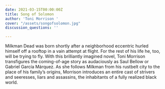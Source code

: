 ```yaml
---
date: 2021-03-15T00:00:00Z
title: Song of Solomon
author: 'Toni Morrison '
cover: "/assets/songofsolomon.jpg"
discussion_questions: ''

---
```

Milkman Dead was born shortly after a neighborhood eccentric hurled himself off a rooftop in a vain attempt at flight. For the rest of his life he, too, will be trying to fly. With this brilliantly imagined novel, Toni Morrison transfigures the coming-of-age story as audaciously as Saul Bellow or Gabriel García Márquez. As she follows Milkman from his rustbelt city to the place of his family’s origins, Morrison introduces an entire cast of strivers and seeresses, liars and assassins, the inhabitants of a fully realized black world.